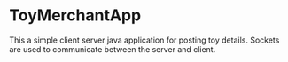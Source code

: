# ToyMerchantApp
This a simple client server java application for posting toy details. Sockets are used to communicate between the server and client.
